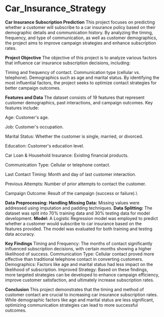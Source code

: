 # Car_Insurance_Strategy

**Car Insurance Subscription Prediction**
This project focuses on predicting whether a customer will subscribe to a car insurance policy based on their demographic details and communication history. By analyzing the timing, frequency, and type of communication, as well as customer demographics, the project aims to improve campaign strategies and enhance subscription rates.

**Project Objective**
The objective of this project is to analyze various factors that influence car insurance subscription decisions, including:

Timing and frequency of contact.
Communication type (cellular vs. telephone).
Demographics such as age and marital status.
By identifying the most influential factors, the project seeks to optimize contact strategies for better campaign outcomes.

**Features and Data**
The dataset consists of 19 features that represent customer demographics, past interactions, and campaign outcomes. Key features include:

Age: Customer's age.

Job: Customer's occupation.

Marital Status: Whether the customer is single, married, or divorced.

Education: Customer's education level.

Car Loan & Household Insurance: Existing financial products.

Communication Type: Cellular or telephone contact.

Last Contact Timing: Month and day of last customer interaction.

Previous Attempts: Number of prior attempts to contact the customer.

Campaign Outcome: Result of the campaign (success or failure).\

**Data Preprocessing:**
**Handling Missing Data:** Missing values were addressed using imputation and padding techniques.
**Data Splitting:** The dataset was split into 70% training data and 30% testing data for model development.
**Model:** A Logistic Regression model was employed to predict whether a customer would subscribe to car insurance based on the features provided. The model was evaluated for both training and testing data accuracy.

**Key Findings**
Timing and Frequency: The months of contact significantly influenced subscription decisions, with certain months showing a higher likelihood of success.
Communication Type: Cellular contact proved more effective than traditional telephone contact in converting customers.
Demographics: Factors like age and marital status had less impact on the likelihood of subscription.
Improved Strategy: Based on these findings, more targeted strategies can be developed to enhance campaign efficiency, improve customer satisfaction, and ultimately increase subscription rates.

**Conclusion**
This project demonstrates that the timing and method of customer contact are crucial to increasing car insurance subscription rates. While demographic factors like age and marital status are less significant, optimizing communication strategies can lead to more successful outcomes.
